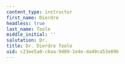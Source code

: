 ```yaml
---
content_type: instructor
first_name: Dierdre
headless: true
last_name: Toole
middle_initial: ''
salutation: Dr.
title: Dr. Dierdre Toole
uid: c23ee5a0-c6aa-9409-1e4e-da49ca53e09b
---
```

